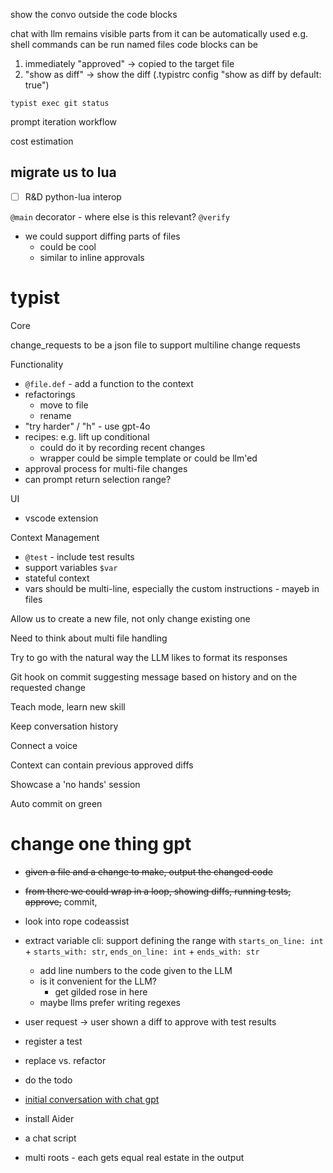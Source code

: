 show the convo outside the code blocks

chat with llm remains visible
parts from it can be automatically used
e.g. shell commands can be run
named files code blocks can be

1. immediately "approved" -> copied to the target file
2. "show as diff" -> show the diff (.typistrc config "show as diff by default: true")

`typist exec git status`

prompt iteration workflow

cost estimation

## migrate us to lua

- [ ] R&D python-lua interop

`@main` decorator - where else is this relevant?
`@verify`

- we could support diffing parts of files
  - could be cool
  - similar to inline approvals

# typist

Core

change_requests to be a json file to support multiline change requests

Functionality

- `@file.def` - add a function to the context
- refactorings
  - move to file
  - rename
- "try harder" / "h" - use gpt-4o
- recipes: e.g. lift up conditional
  - could do it by recording recent changes
  - wrapper could be simple template or could be llm'ed
- approval process for multi-file changes
- can prompt return selection range?

UI

- vscode extension

Context Management

- `@test` - include test results
- support variables `$var`
- stateful context
- vars should be multi-line, especially the custom instructions - mayeb in files

Allow us to create a new file, not only change existing one

Need to think about multi file handling

Try to go with the natural way the LLM likes to format its responses

Git hook on commit suggesting message based on history and on the requested change

Teach mode, learn new skill

Keep conversation history

Connect a voice

Context can contain previous approved diffs

Showcase a 'no hands' session

Auto commit on green

# change one thing gpt

- ~~given a file and a change to make, output the changed code~~
- ~~from there we could wrap in a loop, showing diffs, running tests, approve,~~ commit,

- look into rope codeassist
- extract variable cli: support defining the range with `starts_on_line: int` + `starts_with: str`, `ends_on_line: int` + `ends_with: str`
  - add line numbers to the code given to the LLM
  - is it convenient for the LLM?
    - get gilded rose in here
  - maybe llms prefer writing regexes
- user request -> user shown a diff to approve with test results
- register a test
- replace vs. refactor
- do the todo
- [initial conversation with chat gpt](https://chat.openai.com/share/9390b11a-1e71-4821-9fd0-714da658f139)
- install Aider
- a chat script
- multi roots - each gets equal real estate in the output
